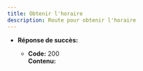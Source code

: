 ```yaml
---
title: Obtenir l'horaire
description: Route pour obtenir l'horaire
---
```



* **Réponse de succès:**
  
  * **Code:** 200 <br />
    **Contenu:** 
    
